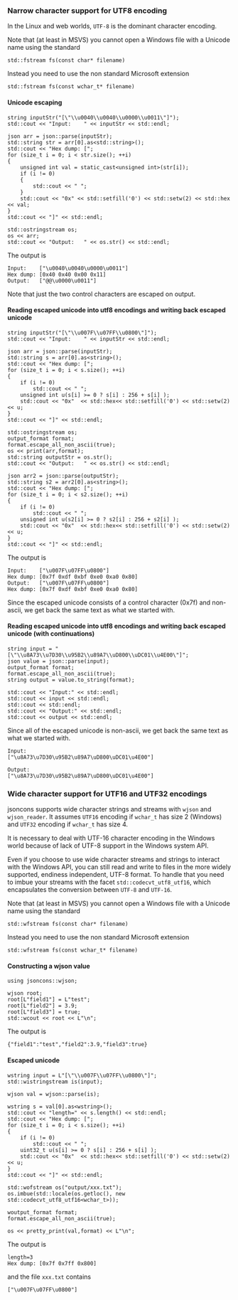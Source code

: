 ### Narrow character support for UTF8 encoding

In the Linux and web worlds, `UTF-8` is the dominant character encoding.

Note that (at least in MSVS) you cannot open a Windows file with a Unicode name using the standard 

    std::fstream fs(const char* filename)

Instead you need to use the non standard Microsoft extension

    std::fstream fs(const wchar_t* filename)

#### Unicode escaping

    string inputStr("[\"\\u0040\\u0040\\u0000\\u0011\"]");
    std::cout << "Input:    " << inputStr << std::endl;

    json arr = json::parse(inputStr);
    std::string str = arr[0].as<std::string>();
    std::cout << "Hex dump: [";
    for (size_t i = 0; i < str.size(); ++i)
    {
        unsigned int val = static_cast<unsigned int>(str[i]);
        if (i != 0)
        {
            std::cout << " ";
        }
        std::cout << "0x" << std::setfill('0') << std::setw(2) << std::hex << val;
    }
    std::cout << "]" << std::endl;

    std::ostringstream os;
    os << arr;
    std::cout << "Output:   " << os.str() << std::endl;

The output is

    Input:    ["\u0040\u0040\u0000\u0011"]
    Hex dump: [0x40 0x40 0x00 0x11]
    Output:   ["@@\u0000\u0011"]

Note that just the two control characters are escaped on output.

#### Reading escaped unicode into utf8 encodings and writing back escaped unicode

    string inputStr("[\"\\u007F\\u07FF\\u0800\"]");
    std::cout << "Input:    " << inputStr << std::endl;

    json arr = json::parse(inputStr);
    std::string s = arr[0].as<string>();
    std::cout << "Hex dump: [";
    for (size_t i = 0; i < s.size(); ++i)
    {
        if (i != 0)
            std::cout << " ";
        unsigned int u(s[i] >= 0 ? s[i] : 256 + s[i] );
        std::cout << "0x"  << std::hex<< std::setfill('0') << std::setw(2) << u;
    }
    std::cout << "]" << std::endl;
    
    std::ostringstream os;
    output_format format;
    format.escape_all_non_ascii(true);
    os << print(arr,format);
    std::string outputStr = os.str();
    std::cout << "Output:   " << os.str() << std::endl;

    json arr2 = json::parse(outputStr);
    std::string s2 = arr2[0].as<string>();
    std::cout << "Hex dump: [";
    for (size_t i = 0; i < s2.size(); ++i)
    {
        if (i != 0)
            std::cout << " ";
        unsigned int u(s2[i] >= 0 ? s2[i] : 256 + s2[i] );
        std::cout << "0x"  << std::hex<< std::setfill('0') << std::setw(2) << u;
    }
    std::cout << "]" << std::endl;

The output is

    Input:    ["\u007F\u07FF\u0800"]
    Hex dump: [0x7f 0xdf 0xbf 0xe0 0xa0 0x80]
    Output:   ["\u007F\u07FF\u0800"]
    Hex dump: [0x7f 0xdf 0xbf 0xe0 0xa0 0x80]

Since the escaped unicode consists of a control character (0x7f) and non-ascii, we get back the same text as what we started with.

#### Reading escaped unicode into utf8 encodings and writing back escaped unicode (with continuations)

    string input = "[\"\\u8A73\\u7D30\\u95B2\\u89A7\\uD800\\uDC01\\u4E00\"]";
    json value = json::parse(input);
    output_format format;
    format.escape_all_non_ascii(true);
    string output = value.to_string(format);

    std::cout << "Input:" << std::endl;
    std::cout << input << std::endl;
    std::cout << std::endl;
    std::cout << "Output:" << std::endl;
    std::cout << output << std::endl;

Since all of the escaped unicode is non-ascii, we get back the same text as what we started with.

    Input:
    ["\u8A73\u7D30\u95B2\u89A7\uD800\uDC01\u4E00"]

    Output:
    ["\u8A73\u7D30\u95B2\u89A7\uD800\uDC01\u4E00"]

### Wide character support for UTF16 and UTF32 encodings

jsoncons supports wide character strings and streams with `wjson` and `wjson_reader`. It assumes `UTF16` encoding if `wchar_t` has size 2 (Windows) and `UTF32` encoding if `wchar_t` has size 4.

It is necessary to deal with UTF-16 character encoding in the Windows world because of lack of UTF-8 support in the Windows system API. 

Even if you choose to use wide character streams and strings to interact with the Windows API, you can still read and write to files in the more widely supported, endiness independent, UTF-8 format. To handle that you need to imbue your streams with the facet `std::codecvt_utf8_utf16`, which encapsulates the conversion between `UTF-8` and `UTF-16`.

Note that (at least in MSVS) you cannot open a Windows file with a Unicode name using the standard 

    std::wfstream fs(const char* filename)

Instead you need to use the non standard Microsoft extension

    std::wfstream fs(const wchar_t* filename)

#### Constructing a wjson value

    using jsoncons::wjson;

    wjson root;
    root[L"field1"] = L"test";
    root[L"field2"] = 3.9;
    root[L"field3"] = true;
    std::wcout << root << L"\n";

The output is

    {"field1":"test","field2":3.9,"field3":true}

#### Escaped unicode

    wstring input = L"[\"\\u007F\\u07FF\\u0800\"]";
    std::wistringstream is(input);

    wjson val = wjson::parse(is);

    wstring s = val[0].as<wstring>();
    std::cout << "length=" << s.length() << std::endl;
    std::cout << "Hex dump: [";
    for (size_t i = 0; i < s.size(); ++i)
    {
        if (i != 0)
            std::cout << " ";
        uint32_t u(s[i] >= 0 ? s[i] : 256 + s[i] );
        std::cout << "0x"  << std::hex<< std::setfill('0') << std::setw(2) << u;
    }
    std::cout << "]" << std::endl;

    std::wofstream os("output/xxx.txt");
    os.imbue(std::locale(os.getloc(), new std::codecvt_utf8_utf16<wchar_t>));
    
    woutput_format format;
    format.escape_all_non_ascii(true);

    os << pretty_print(val,format) << L"\n";

The output is

    length=3
    Hex dump: [0x7f 0x7ff 0x800]

and the file `xxx.txt` contains
    
    ["\u007F\u07FF\u0800"]    
